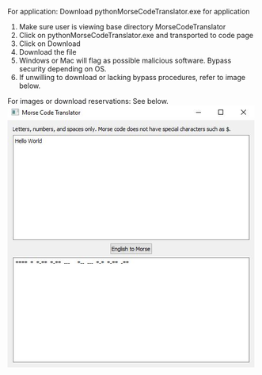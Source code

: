 For application: Download pythonMorseCodeTranslator.exe for application
1) Make sure user is viewing base directory MorseCodeTranslator
2) Click on pythonMorseCodeTranslator.exe and transported to code page
3) Click on Download
4) Download the file
5) Windows or Mac will flag as possible malicious software. Bypass security depending on OS. 
6) If unwilling to download or lacking bypass procedures, refer to image below.


For images or download reservations: See below.
![image](morseTanslatorImage.jpg "Morse code translator image")